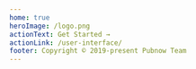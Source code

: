```yaml
---
home: true
heroImage: /logo.png
actionText: Get Started →
actionLink: /user-interface/
footer: Copyright © 2019-present Pubnow Team
---
```

